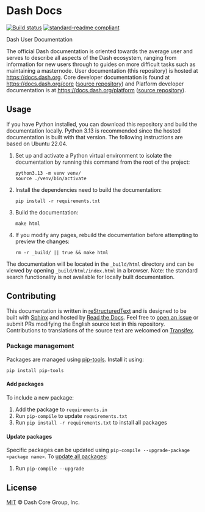 # Dash Docs

[![Build
status](https://img.shields.io/readthedocs/dash-docs/stable)](https://readthedocs.org/projects/dash-docs/builds/)
[![standard-readme
compliant](https://img.shields.io/badge/readme%20style-standard-brightgreen)](https://github.com/RichardLitt/standard-readme)

Dash User Documentation

The official Dash documentation is oriented towards the average user and serves to describe all
aspects of the Dash ecosystem, ranging from information for new users through to guides on more
difficult tasks such as maintaining a masternode. User documentation (this repository) is hosted at
https://docs.dash.org. Core developer documentation is found at https://docs.dash.org/core ([source
repository](https://github.com/dashpay/docs-core)) and Platform developer documentation is at
https://docs.dash.org/platform ([source repository](https://github.com/dashpay/docs-platform)).

## Usage

If you have Python installed, you can download this repository and build the documentation locally.
Python 3.13 is recommended since the hosted documentation is built with that version. The following
instructions are based on Ubuntu 22.04.

1. Set up and activate a Python virtual environment to isolate the documentation by running this
   command from the root of the project:

    ```shell
    python3.13 -m venv venv/
    source ./venv/bin/activate
    ```

1. Install the dependencies need to build the documentation:

    ```shell
    pip install -r requirements.txt
    ```

1. Build the documentation:

    ```shell
    make html
    ```

1. If you modify any pages, rebuild the documentation before attempting to preview the changes:

    ```shell
    rm -r _build/ || true && make html
    ```

The documentation will be located in the `_build/html` directory and can be viewed by opening
`_build/html/index.html` in a browser. Note: the standard search functionality is not available for
locally built documentation.

## Contributing

This documentation is written in [reStructuredText](https://docutils.sourceforge.io/rst.html) and is
designed to be built with [Sphinx](https://www.sphinx-doc.org/) and hosted by [Read the
Docs](https://readthedocs.org/). Feel free to [open an
issue](https://github.com/dashpay/docs/issues/new/choose) or submit PRs modifying the English source
text in this repository. Contributions to translations of the source text are welcomed on
[Transifex](https://app.transifex.com/dash/dash-docs/).

### Package management

Packages are managed using [pip-tools](https://pip-tools.readthedocs.io/en/latest/). Install it
using:

```shell
pip install pip-tools
```

#### Add packages

To include a new package:

1. Add the package to `requirements.in`
1. Run `pip-compile` to update `requirements.txt`
1. Run `pip install -r requirements.txt` to install all packages

#### Update packages

Specific packages can be updated using `pip-compile --upgrade-package <package name>`. To [update
all packages](https://pip-tools.readthedocs.io/en/latest/#updating-requirements):

1. Run `pip-compile --upgrade`

## License

[MIT](/LICENSE) © Dash Core Group, Inc.
